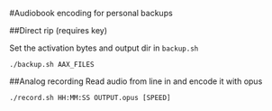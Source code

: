 #Audiobook encoding for personal backups

##Direct rip (requires key)

Set the activation bytes and output dir in `backup.sh`

`./backup.sh AAX_FILES`


##Analog recording
Read audio from line in and encode it with opus

`./record.sh HH:MM:SS OUTPUT.opus [SPEED]`

